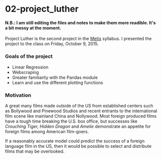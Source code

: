 # 02-project_luther

#### N.B.: I am still editing the files and notes to make them more readible. It's a bit messy at the moment.

Project Luther is the second project in the [Metis](https://www.thisismetis.com) syllabus. I presented the project to the class on Friday, October 9, 2015.

### Goals of the project
- Linear Regression
- Webscraping
- Greater familiarity with the Pandas module
- Learn and use the different plotting functions

### Motivation
A great many films made outside of the US from established centers such as Bollywood and Pinewood Studios and recent entrants to the international film scene like mainland China and Nollywood. Most foreign produced films have a tough time breaking the U.S. box office, but successes like _Crouching Tiger, Hidden Dragon_ and _Amelie_ demonstrate an appetite for foreign films among American film-goers.

If a reasonably accurate model could predict the success of a foreign language film in the US, then it would be possible to select and distribute films that may be overlooked. 

